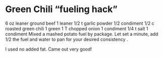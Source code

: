 # Green Chili “fueling hack”

6 oz leaner ground beef 1 leaner
1/2 t garlic powder 1/2 condiment
1/2 c roasted green chili 1 green
1 T chopped onion 1 condiment
1/4 t salt 1 condiment 
Mixed a mashed potato fuel by package. Let set a minute, add 1/2 the fuel and water to pan for your desired consistency .

I used no added fat. Came out very good!

